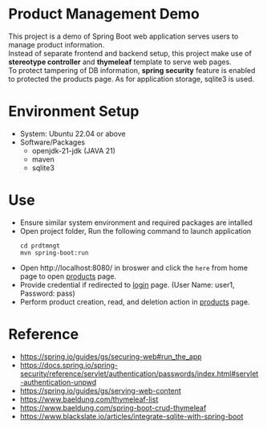 # Product Management Demo
This project is a demo of Spring Boot web application serves users to manage product information.  
Instead of separate frontend and backend setup, this project make use of **stereotype controller** and **thymeleaf** template to serve web pages.  
To protect tampering of DB information, **spring security** feature is enabled to protected the products page.
As for application storage, sqlite3 is used.

# Environment Setup
- System: Ubuntu 22.04 or above
- Software/Packages
    - openjdk-21-jdk (JAVA 21)
    - maven
    - sqlite3

# Use
- Ensure similar system environment and required packages are intalled
- Open project folder, Run the following command to launch application  
    ```
    cd prdtmngt 
    mvn spring-boot:run
    ```
- Open http://localhost:8080/ in broswer and click the ```here``` from home page to open [products](http://localhost:8080/products) page.
- Provide credential if redirected to [login](http://localhost:8080/login) page. (User Name: user1, Password: pass)
- Perform product creation, read, and deletion action in [products](http://localhost:8080/products) page.


# Reference
- https://spring.io/guides/gs/securing-web#run_the_app
- https://docs.spring.io/spring-security/reference/servlet/authentication/passwords/index.html#servlet-authentication-unpwd
- https://spring.io/guides/gs/serving-web-content
- https://www.baeldung.com/thymeleaf-list
- https://www.baeldung.com/spring-boot-crud-thymeleaf
- https://www.blackslate.io/articles/integrate-sqlite-with-spring-boot
